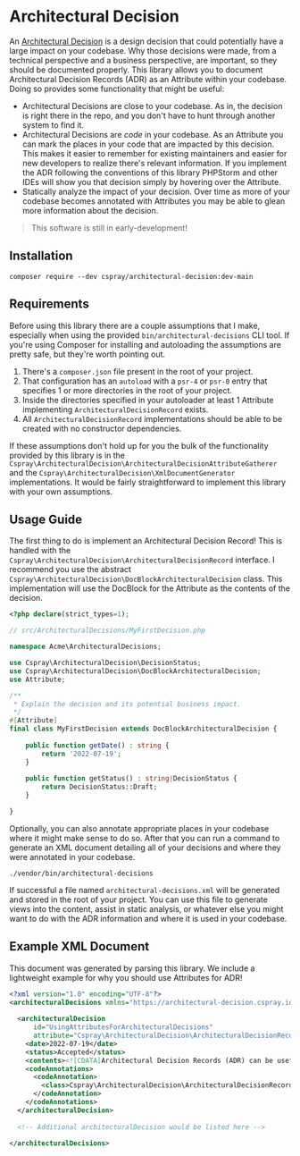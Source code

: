 # Architectural Decision

An [Architectural Decision](https://en.wikipedia.org/wiki/Architectural_decision) is a design decision that could potentially have a large impact on your codebase. Why those decisions were made, from a technical perspective and a business perspective, are important, so they should be documented properly. This library allows you to document Architectural Decision Records (ADR) as an Attribute within your codebase. Doing so provides some functionality that might be useful:

- Architectural Decisions are close to your codebase. As in, the decision is right there in the repo, and you don't have to hunt through another system to find it.
- Architectural Decisions are _code_ in your codebase. As an Attribute you can mark the places in your code that are impacted by this decision. This makes it easier to remember for existing maintainers and easier for new developers to realize there's relevant information. If you implement the ADR following the conventions of this library PHPStorm and other IDEs will show you that decision simply by hovering over the Attribute.
- Statically analyze the impact of your decision. Over time as more of your codebase becomes annotated with Attributes you may be able to glean more information about the decision.

> This software is still in early-development!

## Installation

```shell
composer require --dev cspray/architectural-decision:dev-main
```

## Requirements

Before using this library there are a couple assumptions that I make, especially when using the provided `bin/architectural-decisions` CLI tool. If you're using Composer for installing and autoloading the assumptions are pretty safe, but they're worth pointing out.

1. There's a `composer.json` file present in the root of your project.
2. That configuration has an `autoload` with a `psr-4` or `psr-0` entry that specifies 1 or more directories in the root of your project.
3. Inside the directories specified in your autoloader at least 1 Attribute implementing `ArchitecturalDecisionRecord` exists.
4. All `ArchitecturalDecisionRecord` implementations should be able to be created with no constructor dependencies.

If these assumptions don't hold up for you the bulk of the functionality provided by this library is in the `Cspray\ArchitecturalDecision\ArchitecturalDecisionAttributeGatherer` and the `Cspray\ArchitecturalDecision\XmlDocumentGenerator` implementations. It would be fairly straightforward to implement this library with your own assumptions.

## Usage Guide

The first thing to do is implement an Architectural Decision Record! This is handled with the `Cspray\ArchitecturalDecision\ArchitecturalDecisionRecord` interface. I recommend you use the abstract `Cspray\ArchitecturalDecision\DocBlockArchitecturalDecision` class. This implementation will use the DocBlock for the Attribute as the contents of the decision.

```php
<?php declare(strict_types=1);

// src/ArchitecturalDecisions/MyFirstDecision.php

namespace Acme\ArchitecturalDecisions;

use Cspray\ArchitecturalDecision\DecisionStatus;
use Cspray\ArchitecturalDecision\DocBlockArchitecturalDecision;
use Attribute;

/**
 * Explain the decision and its potential business impact. 
 */
#[Attribute]
final class MyFirstDecision extends DocBlockArchitecturalDecision {
    
    public function getDate() : string {
        return '2022-07-19';
    }
    
    public function getStatus() : string|DecisionStatus {
        return DecisionStatus::Draft;
    }

}
```

Optionally, you can also annotate appropriate places in your codebase where it might make sense to do so. After that you can run a command to generate an XML document detailing all of your decisions and where they were annotated in your codebase.

```shell
./vendor/bin/architectural-decisions
```

If successful a file named `architectural-decisions.xml` will be generated and stored in the root of your project. You can use this file to generate views into the content, assist in static analysis, or whatever else you might want to do with the ADR information and where it is used in your codebase.

## Example XML Document

This document was generated by parsing this library. We include a lightweight example for why you should use Attributes for ADR!

```xml
<?xml version="1.0" encoding="UTF-8"?>
<architecturalDecisions xmlns="https://architectural-decision.cspray.io/schema/architectural-decision.xsd">
  
  <architecturalDecision 
      id="UsingAttributesForArchitecturalDecisions"
      attribute="Cspray\ArchitecturalDecision\ArchitecturalDecisionRecords\UsingAttributesForArchitecturalDecisions">
    <date>2022-07-19</date>
    <status>Accepted</status>
    <contents><![CDATA[Architectural Decision Records (ADR) can be useful in determining why a piece of software is the way it is. While these type of documents can live anywhere, an Attribute in your codebase can be a good place to store this info. For more information, please check out the README in this repo or at https://github.com/cspray/architectural-decision]]></contents>
    <codeAnnotations>
      <codeAnnotation>
        <class>Cspray\ArchitecturalDecision\ArchitecturalDecisionRecord</class>
      </codeAnnotation>
    </codeAnnotations>
  </architecturalDecision>
  
  <!-- Additional architecturalDecision would be listed here -->
  
</architecturalDecisions>
```
